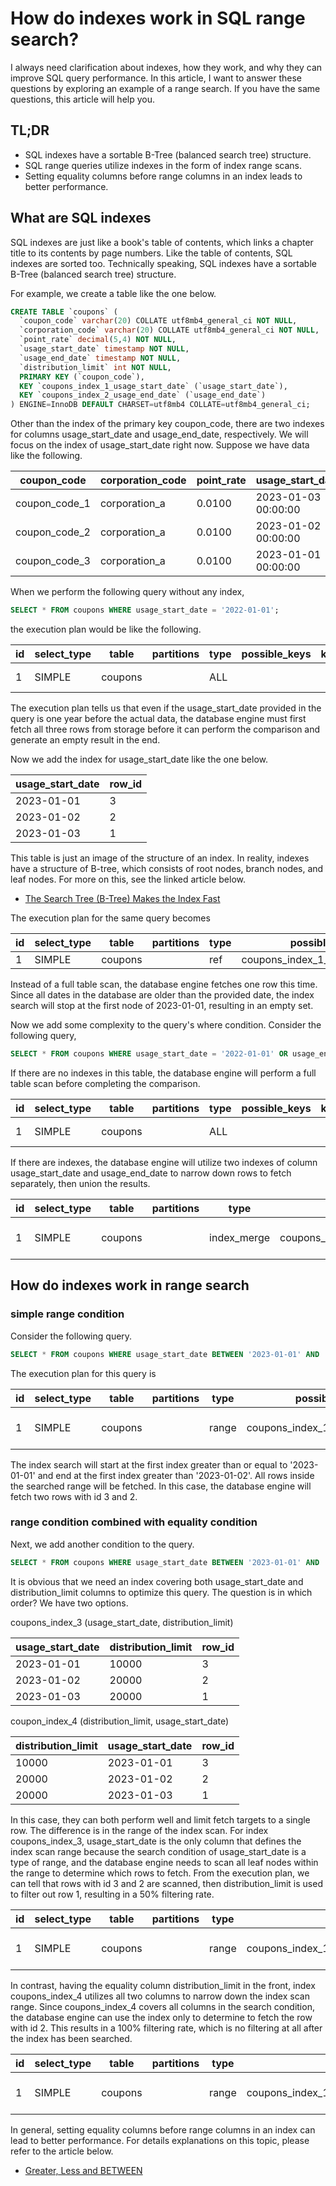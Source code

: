 # How do indexes work in SQL range search?

I always need clarification about indexes, how they work, and why they can improve SQL query performance. In this article, I want to answer these questions by exploring an example of a range search. If you have the same questions, this article will help you.

## TL;DR

- SQL indexes have a sortable B-Tree (balanced search tree) structure.
- SQL range queries utilize indexes in the form of index range scans.
- Setting equality columns before range columns in an index leads to better performance.

## What are SQL indexes

SQL indexes are just like a book's table of contents, which links a chapter title to its contents by page numbers. Like the table of contents, SQL indexes are sorted too. Technically speaking, SQL indexes have a sortable B-Tree (balanced search tree) structure.

For example, we create a table like the one below.

```sql
CREATE TABLE `coupons` (
  `coupon_code` varchar(20) COLLATE utf8mb4_general_ci NOT NULL,
  `corporation_code` varchar(20) COLLATE utf8mb4_general_ci NOT NULL,
  `point_rate` decimal(5,4) NOT NULL,
  `usage_start_date` timestamp NOT NULL,
  `usage_end_date` timestamp NOT NULL,
  `distribution_limit` int NOT NULL,
  PRIMARY KEY (`coupon_code`),
  KEY `coupons_index_1_usage_start_date` (`usage_start_date`),
  KEY `coupons_index_2_usage_end_date` (`usage_end_date`)
) ENGINE=InnoDB DEFAULT CHARSET=utf8mb4 COLLATE=utf8mb4_general_ci;
```

Other than the index of the primary key coupon_code, there are two indexes for columns usage_start_date and usage_end_date, respectively. We will focus on the index of usage_start_date right now. Suppose we have data like the following.

| coupon_code   | corporation_code | point_rate | usage_start_date    | usage_end_date      | distribution_limit |
| ------------- | ---------------- | ---------- | ------------------- | ------------------- | ------------------ |
| coupon_code_1 | corporation_a    | 0.0100     | 2023-01-03 00:00:00 | 2023-02-03 00:00:00 | 10000              |
| coupon_code_2 | corporation_a    | 0.0100     | 2023-01-02 00:00:00 | 2023-02-02 00:00:00 | 20000              |
| coupon_code_3 | corporation_a    | 0.0100     | 2023-01-01 00:00:00 | 2023-02-01 00:00:00 | 20000              |

When we perform the following query without any index,

```sql
SELECT * FROM coupons WHERE usage_start_date = '2022-01-01';
```

the execution plan would be like the following.

| id  | select_type | table   | partitions | type | possible_keys | key | key_len | ref | rows | filtered | Extra       |
| --- | ----------- | ------- | ---------- | ---- | ------------- | --- | ------- | --- | ---- | -------- | ----------- |
| 1   | SIMPLE      | coupons |            | ALL  |               |     |         |     | 3    | 33.33    | Using where |

The execution plan tells us that even if the usage_start_date provided in the query is one year before the actual data, the database engine must first fetch all three rows from storage before it can perform the comparison and generate an empty result in the end.

Now we add the index for usage_start_date like the one below.

| usage_start_date | row_id |
| ---------------- | ------ |
| 2023-01-01       | 3      |
| 2023-01-02       | 2      |
| 2023-01-03       | 1      |

This table is just an image of the structure of an index. In reality, indexes have a structure of B-tree, which consists of root nodes, branch nodes, and leaf nodes. For more on this, see the linked article below.

- [The Search Tree (B-Tree) Makes the Index Fast](https://use-the-index-luke.com/sql/anatomy/the-tree)

The execution plan for the same query becomes

| id  | select_type | table   | partitions | type | possible_keys                    | key                              | key_len | ref   | rows | filtered | Extra |
| --- | ----------- | ------- | ---------- | ---- | -------------------------------- | -------------------------------- | ------- | ----- | ---- | -------- | ----- |
| 1   | SIMPLE      | coupons |            | ref  | coupons_index_1_usage_start_date | coupons_index_1_usage_start_date | 4       | const | 1    | 100.00   |       |

Instead of a full table scan, the database engine fetches one row this time. Since all dates in the database are older than the provided date, the index search will stop at the first node of 2023-01-01, resulting in an empty set.

Now we add some complexity to the query's where condition. Consider the following query,

```sql
SELECT * FROM coupons WHERE usage_start_date = '2022-01-01' OR usage_end_date = '2023-02-01';
```

If there are no indexes in this table, the database engine will perform a full table scan before completing the comparison.

| id  | select_type | table   | partitions | type | possible_keys | key | key_len | ref | rows | filtered | Extra       |
| --- | ----------- | ------- | ---------- | ---- | ------------- | --- | ------- | --- | ---- | -------- | ----------- |
| 1   | SIMPLE      | coupons |            | ALL  |               |     |         |     | 3    | 33.33    | Using where |

If there are indexes, the database engine will utilize two indexes of column usage_start_date and usage_end_date to narrow down rows to fetch separately, then union the results.

| id  | select_type | table   | partitions | type        | possible_keys                                                   | key                                                             | key_len | ref | rows | filtered | Extra                                                                                     |
| --- | ----------- | ------- | ---------- | ----------- | --------------------------------------------------------------- | --------------------------------------------------------------- | ------- | --- | ---- | -------- | ----------------------------------------------------------------------------------------- |
| 1   | SIMPLE      | coupons |            | index_merge | coupons_index_1_usage_start_date,coupons_index_2_usage_end_date | coupons_index_1_usage_start_date,coupons_index_2_usage_end_date | 4,4     |     | 2    | 100.00   | Using union(coupons_index_1_usage_start_date,coupons_index_2_usage_end_date); Using where |

## How do indexes work in range search

### simple range condition

Consider the following query.

```sql
SELECT * FROM coupons WHERE usage_start_date BETWEEN '2023-01-01' AND '2023-01-02';
```

The execution plan for this query is

| id  | select_type | table   | partitions | type  | possible_keys                    | key                              | key_len | ref | rows | filtered | Extra                 |
| --- | ----------- | ------- | ---------- | ----- | -------------------------------- | -------------------------------- | ------- | --- | ---- | -------- | --------------------- |
| 1   | SIMPLE      | coupons |            | range | coupons_index_1_usage_start_date | coupons_index_1_usage_start_date | 4       |     | 2    | 100.00   | Using index condition |

The index search will start at the first index greater than or equal to '2023-01-01' and end at the first index greater than '2023-01-02'. All rows inside the searched range will be fetched. In this case, the database engine will fetch two rows with id 3 and 2.

### range condition combined with equality condition

Next, we add another condition to the query.

```sql
SELECT * FROM coupons WHERE usage_start_date BETWEEN '2023-01-01' AND '2023-01-02' AND distribution_limit = 20000;
```

It is obvious that we need an index covering both usage_start_date and distribution_limit columns to optimize this query. The question is in which order? We have two options.

coupons_index_3 (usage_start_date, distribution_limit)

| usage_start_date | distribution_limit | row_id |
| ---------------- | ------------------ | ------ |
| 2023-01-01       | 10000              | 3      |
| 2023-01-02       | 20000              | 2      |
| 2023-01-03       | 20000              | 1      |

coupon_index_4 (distribution_limit, usage_start_date)

| distribution_limit | usage_start_date | row_id |
| ------------------ | ---------------- | ------ |
| 10000              | 2023-01-01       | 3      |
| 20000              | 2023-01-02       | 2      |
| 20000              | 2023-01-03       | 1      |

In this case, they can both perform well and limit fetch targets to a single row. The difference is in the range of the index scan. For index coupons_index_3, usage_start_date is the only column that defines the index scan range because the search condition of usage_start_date is a type of range, and the database engine needs to scan all leaf nodes within the range to determine which rows to fetch. From the execution plan, we can tell that rows with id 3 and 2 are scanned, then distribution_limit is used to filter out row 1, resulting in a 50% filtering rate.

| id  | select_type | table   | partitions | type  | possible_keys                                                    | key             | key_len | ref | rows | filtered | Extra                 |
| --- | ----------- | ------- | ---------- | ----- | ---------------------------------------------------------------- | --------------- | ------- | --- | ---- | -------- | --------------------- |
| 1   | SIMPLE      | coupons |            | range | coupons_index_1_usage_start_date,coupons_index_3,coupons_index_4 | coupons_index_3 | 8       |     | 1    | 50.00    | Using index condition |

In contrast, having the equality column distribution_limit in the front, index coupons_index_4 utilizes all two columns to narrow down the index scan range. Since coupons_index_4 covers all columns in the search condition, the database engine can use the index only to determine to fetch the row with id 2. This results in a 100% filtering rate, which is no filtering at all after the index has been searched.

| id  | select_type | table   | partitions | type  | possible_keys                                    | key             | key_len | ref | rows | filtered | Extra                 |
| --- | ----------- | ------- | ---------- | ----- | ------------------------------------------------ | --------------- | ------- | --- | ---- | -------- | --------------------- |
| 1   | SIMPLE      | coupons |            | range | coupons_index_1_usage_start_date,coupons_index_4 | coupons_index_4 | 8       |     | 1    | 100.00   | Using index condition |

In general, setting equality columns before range columns in an index can lead to better performance. For details explanations on this topic, please refer to the article below.

- [Greater, Less and BETWEEN](https://use-the-index-luke.com/sql/where-clause/searching-for-ranges/greater-less-between-tuning-sql-access-filter-predicates)
